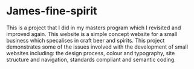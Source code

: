 # James-fine-spirit
This is a project that I did in my masters program which I revisited and improved again. This website is a simple concept website for a small business which specalises in craft beer and spirits. This project demonstrates some of the issues involved with the development of small websites including: the design process, colour and typography, site structure and navigation, standards compliant and semantic coding.
